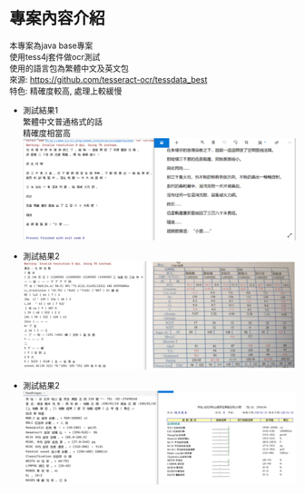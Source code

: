 # 專案內容介紹
本專案為java base專案  
使用tess4j套件做ocr測試  
使用的語言包為繁體中文及英文包  
來源: https://github.com/tesseract-ocr/tessdata_best  
特色: 精確度較高, 處理上較緩慢  

- 測試結果1  
繁體中文普通格式的話  
精確度相當高    
![image](https://github.com/iw5420/tess4j_test/blob/master/src/main/resources/result/result2.PNG)
  
- 測試結果2  
![image](https://github.com/iw5420/tess4j_test/blob/master/src/main/resources/result/result1.PNG)
  
  
- 測試結果2  
![image](https://github.com/iw5420/tess4j_test/blob/master/src/main/resources/result/result3.PNG)
  
